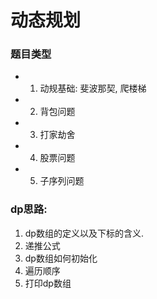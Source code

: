 # 动态规划

### 题目类型
- 1. 动规基础: 斐波那契, 爬楼梯
- 2. 背包问题
- 3. 打家劫舍
- 4. 股票问题
- 5. 子序列问题

### dp思路:
1. dp数组的定义以及下标的含义.
2. 递推公式
3. dp数组如何初始化
4. 遍历顺序
5. 打印dp数组